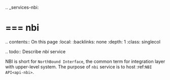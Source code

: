 .. _services-nbi:

===
nbi
===

.. contents:: On this page
    :local:
    :backlinks: none
    :depth: 1
    :class: singlecol

.. todo::
    Describe *nbi* service

NBI is short for `NorthBound Interface`, the common term
for integration layer with upper-level system. The purpose of `nbi`
service is to host :ref:`NBI API<api-nbi>`.


